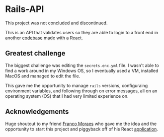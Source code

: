 # Rails-API

This project was not concluded and discontinued. 

This is an API that validates users so they are able to login to a front end in another [codebase](https://github.com/francomoraes/portfolio-games) made with a React.  

## Greatest challenge

The biggest challenge was editing the `secrets.enc.yml` file. I wasn't able to find a work around in my Windows OS, so I eventually used a VM, installed MacOS and managed to edit the file. 

This gave me the opportunity to manage `rails` versions, configuraing environment variables, and following through on error messages, all on an operating system (OS) that I had very limited experience on.  

## Acknowledgements

Huge shoutout to my friend [Franco Moraes](https://github.com/francomoraes) who gave me the idea and the opportunity to start this project and piggyback off of his React [application](https://github.com/francomoraes/portfolio-games).
